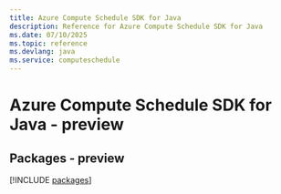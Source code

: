 ```yaml
---
title: Azure Compute Schedule SDK for Java
description: Reference for Azure Compute Schedule SDK for Java
ms.date: 07/10/2025
ms.topic: reference
ms.devlang: java
ms.service: computeschedule
---
```

# Azure Compute Schedule SDK for Java - preview
## Packages - preview
[!INCLUDE [packages](compute-schedule-index.md)]